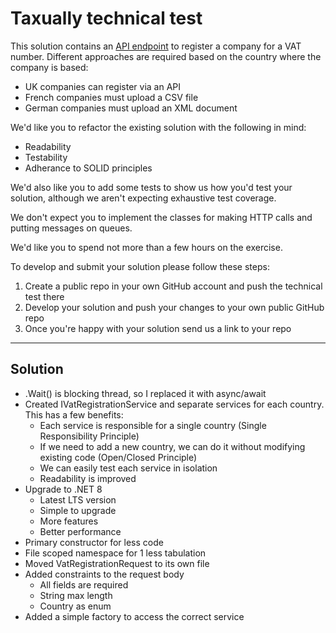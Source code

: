 # Taxually technical test

This solution contains an [API endpoint](https://github.com/Taxually/developer-test/blob/main/Taxually.TechnicalTest/Taxually.TechnicalTest/Controllers/VatRegistrationController.cs) to register a company for a VAT number. Different approaches are required based on the country where the company is based:

- UK companies can register via an API
- French companies must upload a CSV file
- German companies must upload an XML document

We'd like you to refactor the existing solution with the following in mind:

- Readability
- Testability
- Adherance to SOLID principles

We'd also like you to add some tests to show us how you'd test your solution, although we aren't expecting exhaustive test coverage.

We don't expect you to implement the classes for making HTTP calls and putting messages on queues.

We'd like you to spend not more than a few hours on the exercise.

To develop and submit your solution please follow these steps:

1. Create a public repo in your own GitHub account and push the technical test there
2. Develop your solution and push your changes to your own public GitHub repo
3. Once you're happy with your solution send us a link to your repo

---

## Solution

- .Wait() is blocking thread, so I replaced it with async/await
- Created IVatRegistrationService and separate services for each country. This has a few benefits:
  - Each service is responsible for a single country (Single Responsibility Principle)
  - If we need to add a new country, we can do it without modifying existing code (Open/Closed Principle)
  - We can easily test each service in isolation
  - Readability is improved
- Upgrade to .NET 8
  - Latest LTS version
  - Simple to upgrade
  - More features
  - Better performance
- Primary constructor for less code
- File scoped namespace for 1 less tabulation
- Moved VatRegistrationRequest to its own file
- Added constraints to the request body
  - All fields are required
  - String max length
  - Country as enum
- Added a simple factory to access the correct service